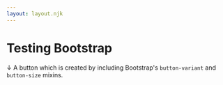 ```yaml
---
layout: layout.njk
---
```


# Testing Bootstrap
↓ A button which is created by including Bootstrap's `button-variant` and `button-size` mixins.

